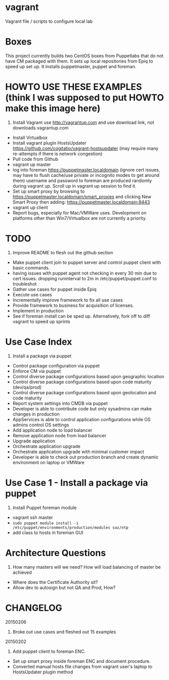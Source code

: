 vagrant
=======

Vagrant file / scripts to configure local lab


Boxes
=======

This project currently builds two CentOS boxes from Puppetlabs that do not have CM packaged with them.  It sets up local repositories from Epiq to speed up set up.  It installs puppetmaster, puppet and foreman.  


HOWTO USE THESE EXAMPLES (think I was supposed to put HOWTO make this image here)
======

1.  Install Vagrant  use http://vagrantup.com and use download link, not downloads.vagrantup.com 
-   Install Virtualbox
-   Install vagrant plugin HostsUpdater https://github.com/cogitatio/vagrant-hostsupdater (may require many re-attempts if there is network congestion) 
-  Pull code from Github
-  vagrant up master
-  log into foreman https://puppetmaster.localdomain (ignore cert issues, may have to flush cache/use private or incognito modes to get around them)
    username and password to foreman are produced randomly during vagrant up.  Scroll up in vagrant up session to find it.
-  Set up smart proxy by browsing to https://puppetmaster.localdomain/smart_proxies and clicking New Smart Proxy then adding: https://puppetmaster.localdomain:8443
-  vagrant up client
-  Report bugs, especially for Mac/VMWare uses.  Development on platforms other than Win7/Virtualbox are not currently a priority.


TODO
======

1.  Improve README to flesh out the github section
-  Make puppet client join to puppet server and control puppet client with basic commands.
 - having issues with puppet agent not checking in every 30 min due to cert issues.  dropping runinterval to 2m in /etc/puppet/puppet.conf to troubleshot
-  Gather use cases for puppet inside Epiq
-  Execute use cases
-  Incrementally improve framework to fix all use cases
-  Provide framework to business for acquisition of licenses.
-  Implement in production
-  See if foreman install can be sped up.  Alternatively, fork off to diff vagrant to speed up sprints

Use Case Index
======

1.  Install a package via puppet
-  Control package configuration via puppet
-  Enforce CM via puppet
-  Control diverse package configurations based upon geographic location
-  Control diverse package configurations based upon code maturity (dev/qa/prod)
-  Control diverse package configurations based upon geolocation and code maturity
-  Report system settings into CMDB via puppet
-  Developer is able to contribute code but only sysadmins can make changes in production
-  AppServices is able to control application configurations while OS admins control OS settings
-  Add application node to load balancer
-  Remove application node from load balancer
-  Upgrade application
-  Orchestrate application upgrade
-  Orchestrate application upgrade with minimal customer impact
-  Developer is able to check out production branch and create dynamic environment on laptop or VMWare

Use Case 1 - Install a package via puppet
======

1.  Install Puppet foreman module
 - vagrant ssh master
  - ```sudo puppet module install -i /etc/puppet/environments/production/modules saz/ntp```
  - add class to hosts in foreman GUI


Architecture Questions
======

1.  How many masters will we need?  How will load balancing of master be achieved
-  Where does the Certificate Authority sit?
-  Allow dev to autosign but not QA and Prod, How?


CHANGELOG
======

20150206

1.  Broke out use cases and fleshed out 15 examples

20150202

1.  Add puppet client to foreman ENC. 
-  Set up smart proxy inside foreman ENC and document procedure.
-  Converted manual hosts file changes from vagrant user's laptop to HostsUpdater plugin method
